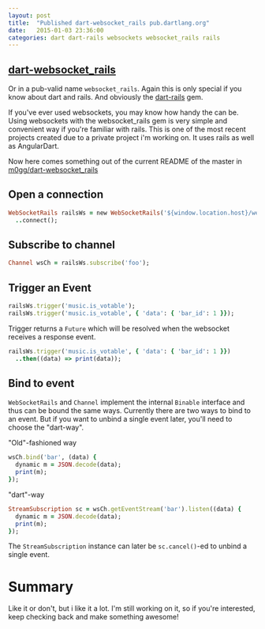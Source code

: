 ```yaml
---
layout: post
title:  "Published dart-websocket_rails pub.dartlang.org"
date:   2015-01-03 23:36:00
categories: dart dart-rails websockets websocket_rails rails
---
```


[dart-websocket_rails](https://github.com/m0gg/dart-websocket_rails)
----------

Or in a pub-valid name `websocket_rails`. Again this is only special if you know about dart and rails. And obviously the [dart-rails](https://github.com/m0gg/dart-rails) gem.

If you've ever used websockets, you may know how handy the can be. Using websockets with the websocket_rails gem is very simple and convenient way if you're familiar with rails. This is one of the most recent projects created due to a private project i'm working on. It uses rails as well as AngularDart.

Now here comes something out of the current README of the master in [m0gg/dart-websocket_rails](https://github.com/m0gg/dart-websocket_rails)

Open a connection
-----------------

~~~ ruby
WebSocketRails railsWs = new WebSocketRails('${window.location.host}/websocket')
  ..connect();
~~~

Subscribe to channel
----------------------

~~~ ruby
Channel wsCh = railsWs.subscribe('foo');
~~~

Trigger an Event
----------------

~~~ ruby
railsWs.trigger('music.is_votable');
railsWs.trigger('music.is_votable', { 'data': { 'bar_id': 1 }});
~~~

Trigger returns a `Future` which will be resolved when the websocket receives a response event.

~~~ ruby
railsWs.trigger('music.is_votable', { 'data': { 'bar_id': 1 }})
  ..then((data) => print(data));
~~~

Bind to event
-----------------

`WebSocketRails` and `Channel` implement the internal `Binable` interface and thus can be bound the same ways. Currently there are two ways to bind to an event. But if you want to unbind a single event later, you'll need to choose the "dart-way".

"Old"-fashioned way

~~~ ruby
wsCh.bind('bar', (data) {
  dynamic m = JSON.decode(data);
  print(m);
});
~~~

"dart"-way

~~~ ruby
StreamSubscription sc = wsCh.getEventStream('bar').listen((data) {
  dynamic m = JSON.decode(data);
  print(m);
});
~~~

The `StreamSubscription` instance can later be `sc.cancel()`-ed to unbind a single event.


Summary
=======

Like it or don't, but i like it a lot. I'm still working on it, so if you're interested, keep checking back and make something awesome!
